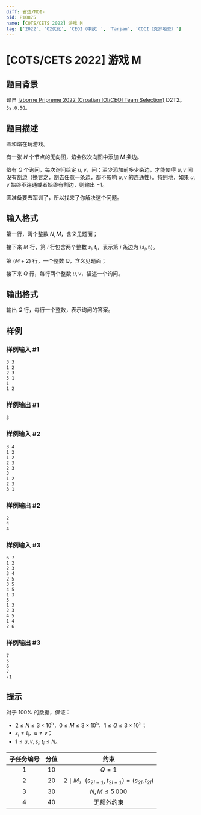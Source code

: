```yaml
---
diff: 省选/NOI-
pid: P10875
name: [COTS/CETS 2022] 游戏 M
tag: ['2022', 'O2优化', 'CEOI（中欧）', 'Tarjan', 'COCI（克罗地亚）']
---
```

# [COTS/CETS 2022] 游戏 M
## 题目背景

译自 [Izborne Pripreme 2022 (Croatian IOI/CEOI Team Selection)](https://hsin.hr/pripreme2022/) D2T2。$\texttt{3s,0.5G}$。
## 题目描述

圆和焰在玩游戏。

有一张 $N$ 个节点的无向图，焰会依次向图中添加 $M$ 条边。

焰有 $Q$ 个询问，每次询问给定 $u,v$，问：至少添加前多少条边，才能使得 $u,v$ 间没有割边（换言之，割去任意一条边，都不影响 $u,v$ 的连通性）。特别地，如果 $u,v$ 始终不连通或者始终有割边，则输出 $-1$。

圆准备要去军训了，所以找来了你解决这个问题。
## 输入格式

第一行，两个整数 $N,M$，含义见题面；

接下来 $M$ 行，第 $i$ 行包含两个整数 $s_i,t_i$，表示第 $i$ 条边为 $(s_i,t_i)$。

第 $(M+2)$ 行，一个整数 $Q$，含义见题面；

接下来 $Q$ 行，每行两个整数 $u,v$，描述一个询问。
## 输出格式


输出 $Q$ 行，每行一个整数，表示询问的答案。
## 样例

### 样例输入 #1
```
3 3
1 2
2 3
3 1
1
1 2
```
### 样例输出 #1
```
3
```
### 样例输入 #2
```
3 4
1 2
1 2
2 3
2 3
3
1 2
2 3
3 1
```
### 样例输出 #2
```
2
4
4
```
### 样例输入 #3
```
6 7
1 2
2 3
3 4
2 5
3 5
4 5
1 3
5
1 3
2 3
4 5
1 4
2 6
```
### 样例输出 #3
```
7
5
6
7
-1
```
## 提示


对于 $100\%$ 的数据，保证：

- $2\le N \le 3\times 10^5$，$0\le M\le 3\times 10^5$，$1\le Q\le 3\times 10^5$；
- $s_i\neq t_i$，$u\neq v$；
- $1\le u,v,s_i,t_i\le N$。

| 子任务编号 | 分值 | 约束  |
|:-----:|:------:|:-------:|
| $1$  | $10$  | $Q=1$  |
| $2$  | $20$  | $2\mid M$，$(s_{2i-1},t_{2i-1})=(s_{2i},t_{2i})$  |
| $3$  | $30$  | $N,M\le 5\, 000$ |
| $4$  | $40$  | 无额外约束 |
